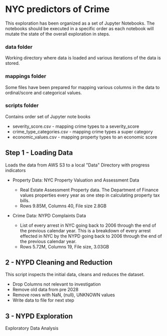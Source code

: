 # NYC predictors of Crime
This exploration has been organized as a set of Jupyter Notebooks.
The notebooks should be executed in a specific order as each notebook will mutate the state of the overall exploration in steps.
### data folder
Working directory where data is loaded and various iterations of the data is stored.
### mappings folder
Some files have been prepared for mapping various columns in the data to ordinal/score and categorical values.
### scripts folder
Contains order set of Jupyter note books

- severity_score.csv - mapping crime types to a severity_score
- crime_type_categories.csv - mapping crime types a super category
- economic_values.csv - mapping property types to an economic score
## Step 1 - Loading Data
Loads the data from AWS S3 to a local "Data" Directory with progress indicators

- Property Data: NYC Property Valuation and Assessment Data
  - Real Estate Assessment Property data. The Department of Finance values properties every year as one step in calculating property tax bills.
  - Rows 9.85M, Columns 40, File size 2.8GB

- Crime Data: NYPD Complaints Data
  - List of every arrest in NYC going back to 2006 through the end of the previous calendar year. This is a breakdown of every arrest effected in NYC by the NYPD going back to 2006 through the end of the previous calendar year.
  - Rows 5.72M, Columns 19, File size, 3.03GB

## 2 - NYPD Cleaning and Reduction
This script inspects the initial data, cleans and reduces the dataset.
- Drop Columns not relevant to investigation
- Remove old data from pre 2028
- Remove rows with NaN, (null), UNKNOWN values
- Write data to file for next step

## 3 - NYPD Exploration
Exploratory Data Analysis

